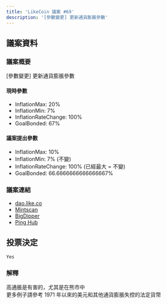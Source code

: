 ```yaml
---
title: 'LikeCoin 議案 #69'
description: '[參數變更] 更新通貨膨脹參數'
---
```


## 議案資料

### 議案概要
[參數變更] 更新通貨膨脹參數

#### 現時參數
- InflationMax: 20%
- InflationMin: 7%
- InflationRateChange: 100%
- GoalBonded: 67%

#### 議案提出參數
- InflationMax: 10%
- InflationMin: 7% (不變)
- InflationRateChange: 100% (已經最大 = 不變)
- GoalBonded: 66.6666666666666667%

### 議案連結
- [dao.like.co](https://dao.like.co/proposals/69)
- [Mintscan](https://www.mintscan.io/likecoin/proposals/69)
- [BigDipper](https://bigdipper.live/likecoin/proposals/69)
- [Ping Hub](https://ping.pub/likecoin/gov/69)


## 投票決定
`Yes`

### 解釋
高通脹是有害的，尤其是在熊市中  
更多例子請參考 1971 年以來的美元和其他通貨膨脹失控的法定貨幣  
